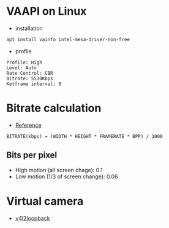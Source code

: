 # VAAPI on Linux
- installation

```bash
apt install vainfo intel-mesa-driver-non-free
```

- profile

```
Profile: High
Level: Auto
Rate Control: CBR
Bitrate: 5530Kbps
Ketframe interval: 0
```

# Bitrate calculation

- [Reference](https://www.reddit.com/r/Twitch/comments/2dz7ru/bitrates_resolutions_and_quality/)

```
BITRATE(kbps) = (WIDTH * HEIGHT * FRAMERATE * BPP) / 1000
```

## Bits per pixel
- High motion (all screen chage): 0.1
- Low motion (1/3 of screen change): 0.06

# Virtual camera

- [v4l2loopback](https://github.com/umlaeute/v4l2loopback)
